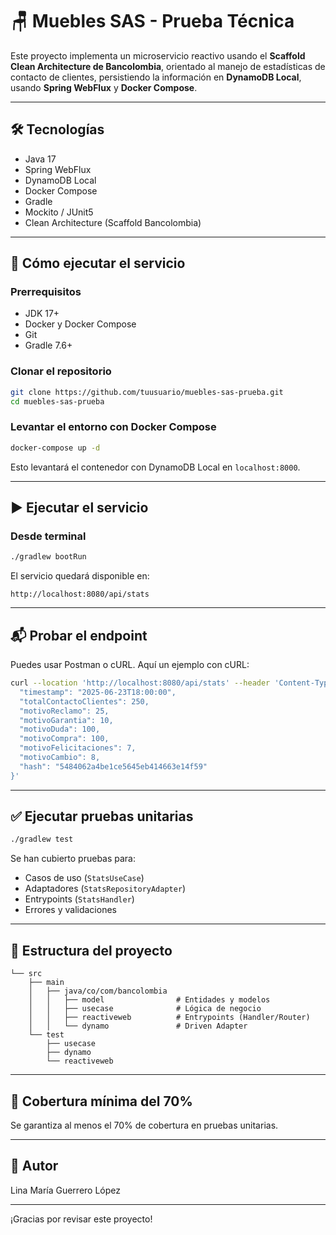 # 🪑 Muebles SAS - Prueba Técnica

Este proyecto implementa un microservicio reactivo usando el **Scaffold Clean Architecture de Bancolombia**, orientado al manejo de estadísticas de contacto de clientes, persistiendo la información en **DynamoDB Local**, usando **Spring WebFlux** y **Docker Compose**.

---

## 🛠️ Tecnologías

- Java 17
- Spring WebFlux
- DynamoDB Local
- Docker Compose
- Gradle
- Mockito / JUnit5
- Clean Architecture (Scaffold Bancolombia)

---

## 🚀 Cómo ejecutar el servicio

### Prerrequisitos

- JDK 17+
- Docker y Docker Compose
- Git
- Gradle 7.6+

### Clonar el repositorio

```bash
git clone https://github.com/tuusuario/muebles-sas-prueba.git
cd muebles-sas-prueba
```

### Levantar el entorno con Docker Compose

```bash
docker-compose up -d
```

Esto levantará el contenedor con DynamoDB Local en `localhost:8000`.

---

## ▶️ Ejecutar el servicio

### Desde terminal

```bash
./gradlew bootRun
```

El servicio quedará disponible en:

```
http://localhost:8080/api/stats
```

---

## 📬 Probar el endpoint

Puedes usar Postman o cURL. Aquí un ejemplo con cURL:

```bash
curl --location 'http://localhost:8080/api/stats' --header 'Content-Type: application/json' --data '{
  "timestamp": "2025-06-23T18:00:00",
  "totalContactoClientes": 250,
  "motivoReclamo": 25,
  "motivoGarantia": 10,
  "motivoDuda": 100,
  "motivoCompra": 100,
  "motivoFelicitaciones": 7,
  "motivoCambio": 8,
  "hash": "5484062a4be1ce5645eb414663e14f59"
}'
```

---

## ✅ Ejecutar pruebas unitarias

```bash
./gradlew test
```

Se han cubierto pruebas para:

- Casos de uso (`StatsUseCase`)
- Adaptadores (`StatsRepositoryAdapter`)
- Entrypoints (`StatsHandler`)
- Errores y validaciones

---

## 📂 Estructura del proyecto

```
└── src
    ├── main
    │   ├── java/co/com/bancolombia
    │   │   ├── model                # Entidades y modelos
    │   │   ├── usecase              # Lógica de negocio
    │   │   ├── reactiveweb          # Entrypoints (Handler/Router)
    │   │   └── dynamo               # Driven Adapter
    └── test
        ├── usecase
        ├── dynamo
        └── reactiveweb
```

---

## 🧪 Cobertura mínima del 70%

Se garantiza al menos el 70% de cobertura en pruebas unitarias.

---

## 🤝 Autor

Lina María Guerrero López

---

¡Gracias por revisar este proyecto!

